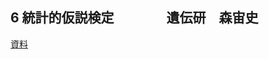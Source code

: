 ## 6 統計的仮説検定　　　　遺伝研　森宙史

[資料](https://github.com/genome-sci/python_bioinfo_2022/blob/master/6/StatisticalHypothesisTesting2022.ipynb)
